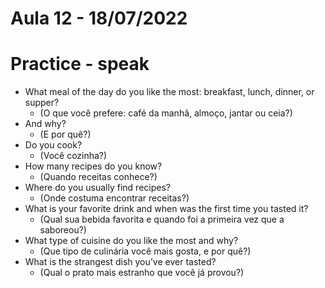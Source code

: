 # Aula 12 - 18/07/2022

# Practice - speak

- What meal of the day do you like the most: breakfast, lunch, dinner, or supper?
    - (O que você prefere: café da manhã, almoço, jantar ou ceia?)
- And why?
    - (E por quê?)
- Do you cook?
    - (Você cozinha?)
- How many recipes do you know?
    - (Quando receitas conhece?)
- Where do you usually find recipes?
    - (Onde costuma encontrar receitas?)
- What is your favorite drink and when was the first time you tasted it?
    - (Qual sua bebida favorita e quando foi a primeira vez que a saboreou?)
- What type of cuisine do you like the most and why?
    - (Que tipo de culinária você mais gosta, e por quê?)
- What is the strangest dish you’ve ever tasted?
    - (Qual o prato mais estranho que você já provou?)